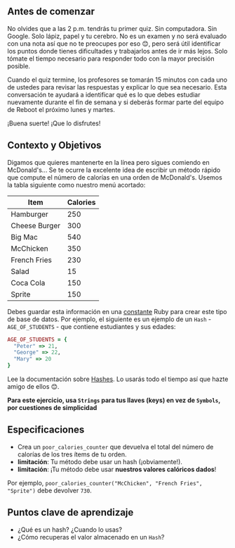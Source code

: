 ## Antes de comenzar

No olvides que a las 2 p.m. tendrás tu primer quiz. Sin computadora. Sin Google. Solo lápiz, papel y tu cerebro. No es un examen y no será evaluado con una nota así que no te preocupes por eso 😊, pero será útil identificar los puntos donde tienes dificultades y trabajarlos antes de ir más lejos. Solo tómate el tiempo necesario para responder todo con la mayor precisión posible.

Cuando el quiz termine, los profesores se tomarán 15 minutos con cada uno de ustedes para revisar las respuestas y explicar lo que sea necesario. Esta conversación te ayudará a identificar qué es lo que debes estudiar nuevamente durante el fin de semana y si deberás formar parte del equipo de Reboot el próximo lunes y martes.

¡Buena suerte! ¡Que lo disfrutes!

## Contexto y Objetivos

Digamos que quieres mantenerte en la línea pero sigues comiendo en McDonald's... Se te ocurre la excelente idea de escribir un método rápido que compute el número de calorías en una orden de McDonald's. Usemos la tabla siguiente como nuestro menú acortado:

<table class="table">
  <thead>
    <tr>
      <th>Item</th>
      <th>Calories</th>
    </tr>
  </thead>
  <tbody>
    <tr>
      <td>Hamburger</td>
      <td>250</td>
    </tr>
    <tr>
      <td>Cheese Burger</td>
      <td>300</td>
    </tr>
    <tr>
      <td>Big Mac</td>
      <td>540</td>
    </tr>
    <tr>
      <td>McChicken</td>
      <td>350</td>
    </tr>
    <tr>
      <td>French Fries</td>
      <td>230</td>
    </tr>
    <tr>
      <td>Salad</td>
      <td>15</td>
    </tr>
    <tr>
      <td>Coca Cola</td>
      <td>150</td>
    </tr>
    <tr>
      <td>Sprite</td>
      <td>150</td>
    </tr>
  </tbody>
</table>

Debes guardar esta información en una [constante](http://en.wikibooks.org/wiki/Ruby_Programming/Syntax/Variables_and_Constants#Constants) Ruby para crear este tipo de base de datos.
Por ejemplo, el siguiente es un ejemplo de un `Hash` - `AGE_OF_STUDENTS` - que contiene estudiantes y sus edades:

```ruby
AGE_OF_STUDENTS = {
  "Peter" => 21,
  "George" => 22,
  "Mary" => 20
}
```

Lee la documentación sobre [Hashes](https://ruby-doc.org/core-2.6.6/Hash.html). Lo usarás todo el tiempo así que hazte amigo de ellos 😊.

**Para este ejercicio, usa `Strings` para tus llaves (keys) en vez de `Symbols`, por cuestiones de simplicidad**

## Especificaciones

- Crea un `poor_calories_counter` que devuelva el total del número de calorías de los tres ítems de tu orden.
- **limitación**: Tu método debe usar un hash (¡obviamente!).
- **limitación**: ¡Tu método debe usar **nuestros valores calóricos dados**!

Por ejemplo, `poor_calories_counter("McChicken", "French Fries", "Sprite")` debe devolver `730`.

## Puntos clave de aprendizaje

- ¿Qué es un hash? ¿Cuando lo usas?
- ¿Cómo recuperas el valor almacenado en un `Hash`?
